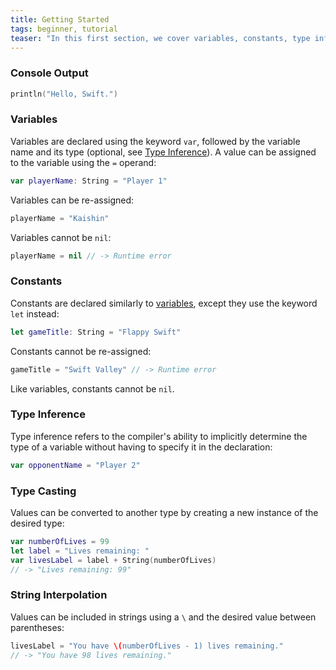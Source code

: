 ```yaml
---
title: Getting Started
tags: beginner, tutorial
teaser: "In this first section, we cover variables, constants, type inference, casting and string interpolation."
---
```


### Console Output

~~~swift
println("Hello, Swift.")
~~~

### Variables

Variables are declared using the keyword `var`, followed by the variable name
and its type (optional, see [Type Inference](#type-inference)). A value can be assigned to the variable
using the `=` operand:

~~~swift
var playerName: String = "Player 1"
~~~

Variables can be re-assigned:

~~~swift
playerName = "Kaishin"
~~~

Variables cannot be `nil`:

~~~swift
playerName = nil // -> Runtime error
~~~

### Constants

Constants are declared similarly to [variables](#variables), except they use the
keyword `let` instead:

~~~swift
let gameTitle: String = "Flappy Swift"
~~~

Constants cannot be re-assigned:

~~~swift
gameTitle = "Swift Valley" // -> Runtime error
~~~

Like variables, constants cannot be `nil`.

### Type Inference

Type inference refers to the compiler's ability
to implicitly determine the type of a variable without having to
specify it in the declaration:

~~~swift
var opponentName = "Player 2"
~~~

### Type Casting

Values can be converted to another type by creating a new instance of the
desired type:

~~~swift
var numberOfLives = 99
let label = "Lives remaining: "
var livesLabel = label + String(numberOfLives)
// -> "Lives remaining: 99"
~~~

### String Interpolation

Values can be included in strings using a `\` and the desired value between
parentheses:

~~~swift
livesLabel = "You have \(numberOfLives - 1) lives remaining."
// -> "You have 98 lives remaining."
~~~
